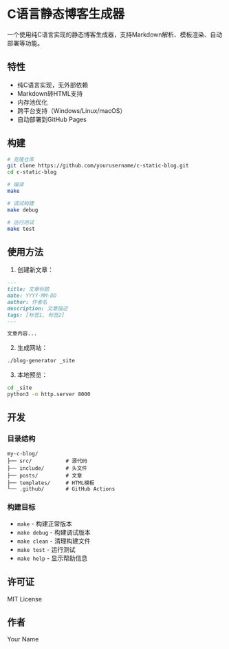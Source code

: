 # C语言静态博客生成器

一个使用纯C语言实现的静态博客生成器，支持Markdown解析、模板渲染、自动部署等功能。

## 特性

- 纯C语言实现，无外部依赖
- Markdown转HTML支持
- 内存池优化
- 跨平台支持（Windows/Linux/macOS）
- 自动部署到GitHub Pages

## 构建

```bash
# 克隆仓库
git clone https://github.com/yourusername/c-static-blog.git
cd c-static-blog

# 编译
make

# 调试构建
make debug

# 运行测试
make test
```

## 使用方法

1. 创建新文章：
```markdown
---
title: 文章标题
date: YYYY-MM-DD
author: 作者名
description: 文章描述
tags: [标签1, 标签2]
---

文章内容...
```

2. 生成网站：
```bash
./blog-generator _site
```

3. 本地预览：
```bash
cd _site
python3 -m http.server 8000
```

## 开发

### 目录结构

```
my-c-blog/
├── src/           # 源代码
├── include/       # 头文件
├── posts/         # 文章
├── templates/     # HTML模板
└── .github/       # GitHub Actions
```

### 构建目标

- `make` - 构建正常版本
- `make debug` - 构建调试版本
- `make clean` - 清理构建文件
- `make test` - 运行测试
- `make help` - 显示帮助信息

## 许可证

MIT License

## 作者

Your Name
